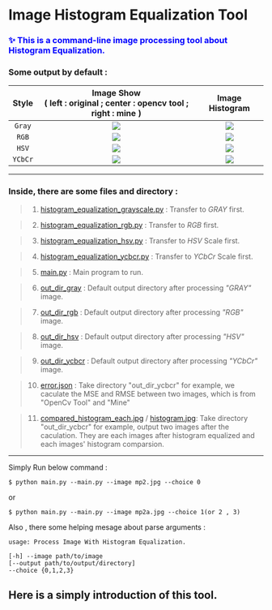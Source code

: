 # Image Histogram Equalization Tool 

### <font style="color:blue">✨ This is a command-line image processing tool about Histogram Equalization.</font>

### Some output by default : 

| Style | Image Show <br> ( left : original ; center : opencv tool ; right : mine ) | Image Histogram |
| :---: | :---: | :---: | 
| `Gray` | ![](https://i.imgur.com/zSicito.jpg) | ![](https://i.imgur.com/2d3whQa.jpg) |
| `RGB`  | ![](https://i.imgur.com/9aJXIbH.jpg) | ![](https://i.imgur.com/2NTMIQ0.jpg) |
| `HSV`  | ![](https://i.imgur.com/2CtClFO.jpg) | ![](https://i.imgur.com/UyY6oN8.jpg) |
| `YCbCr` | ![](https://i.imgur.com/uioFPEu.jpg) | ![](https://i.imgur.com/SWo6QBi.jpg) |

---

### Inside, there are some files and directory :
    
>    1. [histogram_equalization_grayscale.py](histogram_equalization_grayscale.py) : Transfer to _GRAY_ first.

>    2. [histogram_equalization_rgb.py](histogram_equalization_rgb.py) : Transfer to _RGB_ first.

>    3. [histogram_equalization_hsv.py](histogram_equalization_hsv.py) : Transfer to _HSV_ Scale first. 

>    4. [histogram_equalization_ycbcr.py](histogram_equalization_ycbcr.py) : Transfer to _YCbCr_ Scale first. 

>    5. [main.py](main.py) : Main program to run.

>    6. [out_dir_gray](out_dir_gray/) : Default output directory after processing _"GRAY"_ image.

>    7. [out_dir_rgb](out_dir_rgb/) : Default output directory after processing _"RGB"_  image.

>    8. [out_dir_hsv](out_dir_hsv/) : Default output directory after processing _"HSV"_ image.

>    9. [out_dir_ycbcr](out_dir_ycbcr/) : Default output directory after processing _"YCbCr"_ image.

>    10. [error.json](out_dir_ycbcr/error.json) : Take directory "out_dir_ycbcr" for example, we caculate the MSE and RMSE between two images, which is from "OpenCv Tool" and "Mine"

>   11. [compared_histogram_each.jpg](out_dir_ycbcr/compared_histogram_each.jpg) /  [histogram.jpg](out_dir_ycbcr/histogram.jpg): Take directory "out_dir_ycbcr" for example, output two images after the caculation. They are each images after histogram equalized and each images' histogram comparsion.

---

Simply Run below command :

```
$ python main.py --main.py --image mp2.jpg --choice 0
```
or

```
$ python main.py --main.py --image mp2a.jpg --choice 1(or 2 , 3)
```

Also , there some helping mesage about parse arguments :

```
usage: Process Image With Histogram Equalization. 

[-h] --image path/to/image
[--output path/to/output/directory]
--choice {0,1,2,3}
 ```

##  Here is a simply introduction of this tool.
